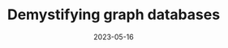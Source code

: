 ---
title: 'Demystifying graph databases'
date: 2023-05-16
permalink: /posts/2023/04/demystifying-graph-databases/
tags:
  - Graph Databases
  - OLTP
  - Graph queries
---